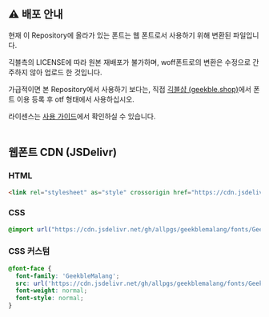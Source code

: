 ## ⚠️ 배포 안내
현재 이 Repository에 올라가 있는 폰트는 웹 폰트로서 사용하기 위해 변환된 파일입니다.

긱블측의 LICENSE에 따라 원본 재배포가 불가하며, woff폰트로의 변환은 수정으로 간주하지 않아 업로드 한 것입니다.

가급적이면 본 Repository에서 사용하기 보다는, 직접 [긱블샵 (geekble.shop)](https://geekble.shop/shop_view/?idx=50)에서 폰트 이용 등록 후 otf 형태에서 사용하십시오.

라이센스는 [사용 가이드](../documentation/README.md)에서 확인하실 수 있습니다.<br /><br />

## 웹폰트 CDN (JSDelivr)
### HTML

```html
<link rel="stylesheet" as="style" crossorigin href="https://cdn.jsdelivr.net/gh/allpgs/geekblemalang/fonts/geekblemalang.css" />
```

### CSS

```css
@import url("https://cdn.jsdelivr.net/gh/allpgs/geekblemalang/fonts/GeekbleMalang.css");
```

### CSS 커스텀

```css
@font-face {
  font-family: 'GeekbleMalang';
  src: url('https://cdn.jsdelivr.net/gh/allpgs/geekblemalang/fonts/GeekbleMalang.woff2') format('woff2'), url('https://cdn.jsdelivr.net/gh/allpgs/geekblemalang/fonts/GeekbleMalang.woff') format('woff');
  font-weight: normal;
  font-style: normal;
}
```
